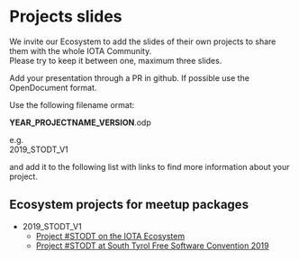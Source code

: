 # Projects slides

We invite our Ecosystem to add the slides of their own projects to share them with the whole IOTA Community.  
Please try to keep it between one, maximum three slides.

Add your presentation through a PR in github.
If possible use the OpenDocument format.  

Use the following filename ormat:

**YEAR_PROJECTNAME_VERSION**.odp

e.g.  
2019_STODT_V1

and add it to the following list with links to find more information about your project.


## Ecosystem projects for meetup packages
* 2019_STODT_V1
  * [Project #STODT on the IOTA Ecosystem](https://ecosystem.iota.org/projects/stodt-ex-codename-raspitin)
  * [Project #STODT at South Tyrol Free Software Convention 2019](https://www.sfscon.it/talks/open-data-the-iota-iot-protocol-and-our-stodt/)
